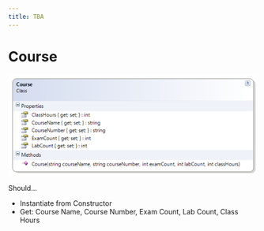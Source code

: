 ```yaml
---
title: TBA
---
```

# Course

![Course Class Diagram](./D-Course.png)
 
Should…
* Instantiate from Constructor
* Get: Course Name, Course Number, Exam Count, Lab Count, Class Hours
